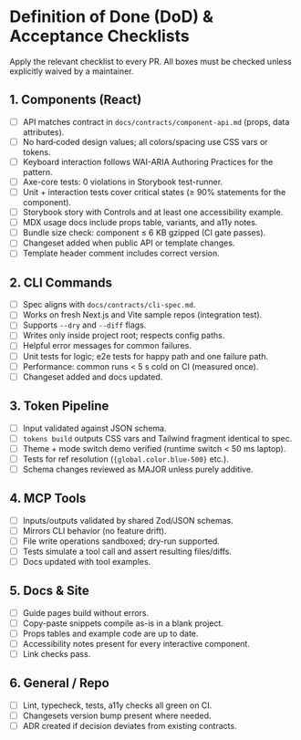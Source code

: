 # Definition of Done (DoD) & Acceptance Checklists

Apply the relevant checklist to every PR. All boxes must be checked unless explicitly waived by a maintainer.

## 1. Components (React)

- [ ] API matches contract in `docs/contracts/component-api.md` (props, data attributes).
- [ ] No hard‑coded design values; all colors/spacing use CSS vars or tokens.
- [ ] Keyboard interaction follows WAI-ARIA Authoring Practices for the pattern.
- [ ] Axe-core tests: 0 violations in Storybook test-runner.
- [ ] Unit + interaction tests cover critical states (≥ 90% statements for the component).
- [ ] Storybook story with Controls and at least one accessibility example.
- [ ] MDX usage docs include props table, variants, and a11y notes.
- [ ] Bundle size check: component ≤ 6 KB gzipped (CI gate passes).
- [ ] Changeset added when public API or template changes.
- [ ] Template header comment includes correct version.

## 2. CLI Commands

- [ ] Spec aligns with `docs/contracts/cli-spec.md`.
- [ ] Works on fresh Next.js and Vite sample repos (integration test).
- [ ] Supports `--dry` and `--diff` flags.
- [ ] Writes only inside project root; respects config paths.
- [ ] Helpful error messages for common failures.
- [ ] Unit tests for logic; e2e tests for happy path and one failure path.
- [ ] Performance: common runs < 5 s cold on CI (measured once).
- [ ] Changeset added and docs updated.

## 3. Token Pipeline

- [ ] Input validated against JSON schema.
- [ ] `tokens build` outputs CSS vars and Tailwind fragment identical to spec.
- [ ] Theme + mode switch demo verified (runtime switch < 50 ms laptop).
- [ ] Tests for ref resolution (`{global.color.blue-500}` etc.).
- [ ] Schema changes reviewed as MAJOR unless purely additive.

## 4. MCP Tools

- [ ] Inputs/outputs validated by shared Zod/JSON schemas.
- [ ] Mirrors CLI behavior (no feature drift).
- [ ] File write operations sandboxed; dry-run supported.
- [ ] Tests simulate a tool call and assert resulting files/diffs.
- [ ] Docs updated with tool examples.

## 5. Docs & Site

- [ ] Guide pages build without errors.
- [ ] Copy-paste snippets compile as-is in a blank project.
- [ ] Props tables and example code are up to date.
- [ ] Accessibility notes present for every interactive component.
- [ ] Link checks pass.

## 6. General / Repo

- [ ] Lint, typecheck, tests, a11y checks all green on CI.
- [ ] Changesets version bump present where needed.
- [ ] ADR created if decision deviates from existing contracts.
